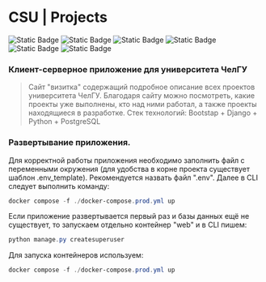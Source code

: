 # CSU | Projects
![Static Badge](https://img.shields.io/badge/Python-3.11-green) ![Static Badge](https://img.shields.io/badge/Django-4.2.6-yellow) ![Static Badge](https://img.shields.io/badge/Gunicorn-21.2.0-yellow) ![Static Badge](https://img.shields.io/badge/Docker-24.0.6-blue) ![Static Badge](https://img.shields.io/badge/Nginx-1.25-blue) ![Static Badge](https://img.shields.io/badge/Bootstrap-5-purple)

### Клиент-серверное приложение для университета ЧелГУ

> Сайт "визитка" содержащий подробное описание всех проектов университета ЧелГУ. Благодаря сайту можно посмотреть, какие проекты уже выполнены, кто над ними работал, а также проекты находящиеся в разработке.
Стек технологий: Bootstap + Django + Python + PostgreSQL

### Развертывание приложения.
Для корректной работы приложения необходимо заполнить файл с переменными окружения (для удобства в корне проекта существует шаблон .env_template). Рекомендуется назвать файл ".env".
Далее в CLI следует выполнить команду:
```powershell
docker compose -f ./docker-compose.prod.yml up
```
Если приложение развертывается первый раз и базы данных ещё не существует, то запускаем отдельно контейнер "web" и в CLI пишем:
```powershell
python manage.py createsuperuser
```
Для запуска контейнеров используем:
```powershell
docker compose -f ./docker-compose.prod.yml up
```
